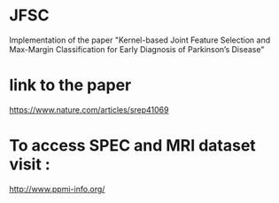 # JFSC
Implementation of the paper "Kernel-based Joint Feature Selection and Max-Margin Classification for Early Diagnosis of Parkinson’s Disease" 

# link to the paper
https://www.nature.com/articles/srep41069

# To access SPEC and MRI dataset visit :
http://www.ppmi-info.org/
